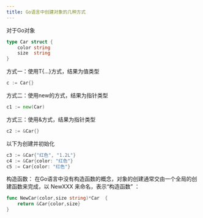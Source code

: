 ```yaml
---
title: Go语言中创建对象的几种方式
---
```


对于Go对象

```go
type Car struct {
    color string
    size  string
}
```

方式一：使用T{…}方式，结果为值类型

```go
c := Car{}
```

方式二：使用new的方式，结果为指针类型

```go
c1 := new(Car)
```

方式三：使用&方式，结果为指针类型

```go
c2 := &Car{}
```

以下为创建并初始化

```go
c3 := &Car{"红色", "1.2L"}
c4 := &Car{color: "红色"}
c5 := Car{color: "红色"}
```

构造函数：
在Go语言中没有构造函数的概念，对象的创建通常交由一个全局的创建函数来完成，以
NewXXX 来命名，表示“构造函数” ：

```go
func NewCar(color,size string)*Car  {
    return &Car{color,size}
}
```

